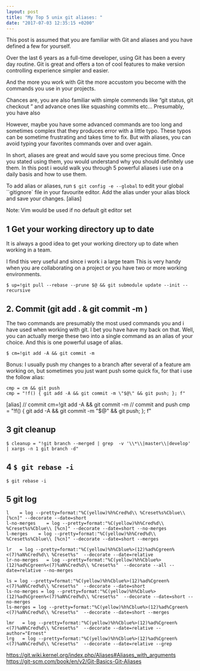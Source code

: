 ```yaml
---
layout: post
title: "My Top 5 unix git aliases: "
date: "2017-07-03 12:35:15 +0200"
---
```


This post is assumed that you are familiar with Git and aliases and you have defined a few for yourself.

Over the last 6 years as a full-time developer, using Git has been a every day routine. Git is great and offers a ton of cool features to make version controlling experience simpler and easier.

And the more you work with Git the more accustom you become with the commands you use in your projects.

Chances are, you are also familiar with simple commends like “git status, git checkout <branch>” and advance ones like squashing commits etc… Presumably, you have also

However, maybe you have some advanced commands are too long and sometimes complex that they produces error with a little typo. These typos can be sometime frustrating and takes time to fix. But with aliases, you can avoid typing your favorites commands over and over again.

In short, aliases are great and would save you some precious time. Once you stated using them, you would understand why you should definitely use them. In this post i would walk you through 5 powerful aliases i use on a daily basis and how to use them.

To add alias or aliases, run `$ git config -e --global` to edit your global ``gitignore` file in your favourite editor.
Add the alias under your alias block and save your changes. [alias]

Note: Vim would be used if no default git editor set

## 1 Get your working directory up to date
It is always a good idea to get your working directory up to date when working in a team.

I find this very useful and  since i work i a large team This is very handy when you are collaborating on a project or you have two or more working environments.
```
$ up=!git pull --rebase --prune $@ && git submodule update --init --recursive
```


## 2. Commit (git add . & git commit -m <message>)
The two commands are presumably the most used commands you and i have used when working with git. I bet you have have my back on that. Well, you can actually merge these two into a single command as an alias of your choice. And this is one powerful usage of alias.

```
$ cm=!git add -A && git commit -m
```

Bonus: I usually push my changes to a branch after several of a feature am working on, but sometimes you just want push some quick fix, for that i use the follow alias:
```
cmp = cm && git push
cmp = "!f() { git add -A && git commit -m \"$@\" && git push; }; f"

```

[alias]
    // commit
    cm=!git add -A && git commit -m
    // commit and push
    cmp = "!f() { git add -A && git commit -m \"$@\" && git push; }; f"


## 3 git cleanup
```
$ cleanup = "!git branch --merged | grep  -v '\\*\\|master\\|develop' | xargs -n 1 git branch -d"

```

## 4 ```$ git rebase -i```
```
$ git rebase -i
```
## 5 git log
```
l    = log --pretty=format:"%C(yellow)%h%Cred%d\\ %Creset%s%Cblue\\ [%cn]" --decorate --date=short
l-no-merges    = log --pretty=format:"%C(yellow)%h%Cred%d\\ %Creset%s%Cblue\\ [%cn]" --decorate --date=short --no-merges
l-merges    = log --pretty=format:"%C(yellow)%h%Cred%d\\ %Creset%s%Cblue\\ [%cn]" --decorate --date=short --merges

```

```
lr   = log --pretty=format:"%C(yellow)%h%Cblue%>(12)%ad%Cgreen%<(7)%aN%Cred%d\\ %Creset%s"  --decorate --date=relative
lr-no-merges   = log --pretty=format:"%C(yellow)%h%Cblue%>(12)%ad%Cgreen%<(7)%aN%Cred%d\\ %Creset%s"  --decorate --all --date=relative --no-merges
```

```
ls = log --pretty=format:"%C(yellow)%h%Cblue%>(12)%ad%Cgreen%<(7)%aN%Cred%d\\ %Creset%s"  --decorate --date=short
ls-no-merges = log --pretty=format:"%C(yellow)%h%Cblue%>(12)%ad%Cgreen%<(7)%aN%Cred%d\\ %Creset%s"  --decorate --date=short --no-merges
ls-merges = log --pretty=format:"%C(yellow)%h%Cblue%>(12)%ad%Cgreen%<(7)%aN%Cred%d\\ %Creset%s"  --decorate --date=short --merges
```


```
lmr   = log --pretty=format:"%C(yellow)%h%Cblue%>(12)%ad%Cgreen%<(7)%aN%Cred%d\\ %Creset%s"  --decorate --date=relative --author="Ernest"
lrg   = log --pretty=format:"%C(yellow)%h%Cblue%>(12)%ad%Cgreen%<(7)%aN%Cred%d\\ %Creset%s"  --decorate --date=relative --grep
```

https://git.wiki.kernel.org/index.php/Aliases#Aliases_with_arguments
https://git-scm.com/book/en/v2/Git-Basics-Git-Aliases
